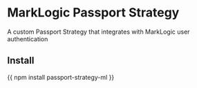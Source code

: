 MarkLogic Passport Strategy
===========================
A custom Passport Strategy that integrates with MarkLogic user authentication

Install
-------

{{ npm install passport-strategy-ml }}
